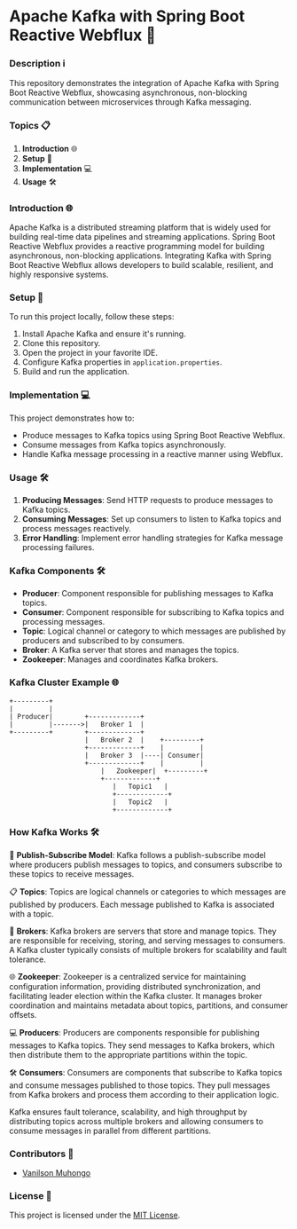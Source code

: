 # Apache Kafka with Spring Boot Reactive Webflux 🚀

### Description ℹ️
This repository demonstrates the integration of Apache Kafka with Spring Boot Reactive Webflux, showcasing asynchronous, non-blocking communication between microservices through Kafka messaging.

### Topics 📋
1. **Introduction** 🌐
2. **Setup** 🔧
3. **Implementation** 💻
4. **Usage** 🛠️

### Introduction 🌐
Apache Kafka is a distributed streaming platform that is widely used for building real-time data pipelines and streaming applications. Spring Boot Reactive Webflux provides a reactive programming model for building asynchronous, non-blocking applications. Integrating Kafka with Spring Boot Reactive Webflux allows developers to build scalable, resilient, and highly responsive systems.

### Setup 🔧
To run this project locally, follow these steps:
1. Install Apache Kafka and ensure it's running.
2. Clone this repository.
3. Open the project in your favorite IDE.
4. Configure Kafka properties in `application.properties`.
5. Build and run the application.

### Implementation 💻
This project demonstrates how to:
- Produce messages to Kafka topics using Spring Boot Reactive Webflux.
- Consume messages from Kafka topics asynchronously.
- Handle Kafka message processing in a reactive manner using Webflux.

### Usage 🛠️
1. **Producing Messages**: Send HTTP requests to produce messages to Kafka topics.
2. **Consuming Messages**: Set up consumers to listen to Kafka topics and process messages reactively.
3. **Error Handling**: Implement error handling strategies for Kafka message processing failures.

### Kafka Components 🛠️
- **Producer**: Component responsible for publishing messages to Kafka topics.
- **Consumer**: Component responsible for subscribing to Kafka topics and processing messages.
- **Topic**: Logical channel or category to which messages are published by producers and subscribed to by consumers.
- **Broker**: A Kafka server that stores and manages the topics.
- **Zookeeper**: Manages and coordinates Kafka brokers.

### Kafka Cluster Example 🌐
```
+---------+
|         |
| Producer|        +-------------+
|         |------->|   Broker 1  |
+---------+        +-------------+
                   |   Broker 2  |    +---------+
                   +-------------+    |         |
                   |   Broker 3  |----| Consumer|
                   +-------------+    |         |
                       |   Zookeeper|  +---------+
                       +-------------+
                          |   Topic1   |
                          +-------------+
                          |   Topic2   |
                          +-------------+
```


### How Kafka Works 🛠️

🚀 **Publish-Subscribe Model**: Kafka follows a publish-subscribe model where producers publish messages to topics, and consumers subscribe to these topics to receive messages.
   
📋 **Topics**: Topics are logical channels or categories to which messages are published by producers. Each message published to Kafka is associated with a topic.

🔧 **Brokers**: Kafka brokers are servers that store and manage topics. They are responsible for receiving, storing, and serving messages to consumers. A Kafka cluster typically consists of multiple brokers for scalability and fault tolerance.

🌐 **Zookeeper**: Zookeeper is a centralized service for maintaining configuration information, providing distributed synchronization, and facilitating leader election within the Kafka cluster. It manages broker coordination and maintains metadata about topics, partitions, and consumer offsets.

💻 **Producers**: Producers are components responsible for publishing messages to Kafka topics. They send messages to Kafka brokers, which then distribute them to the appropriate partitions within the topic.

🛠️ **Consumers**: Consumers are components that subscribe to Kafka topics and consume messages published to those topics. They pull messages from Kafka brokers and process them according to their application logic.

Kafka ensures fault tolerance, scalability, and high throughput by distributing topics across multiple brokers and allowing consumers to consume messages in parallel from different partitions.
                        

### Contributors 👥
- [Vanilson Muhongo](https://github.com/edsonwade)

### License 📝
This project is licensed under the [MIT License](LICENSE).
